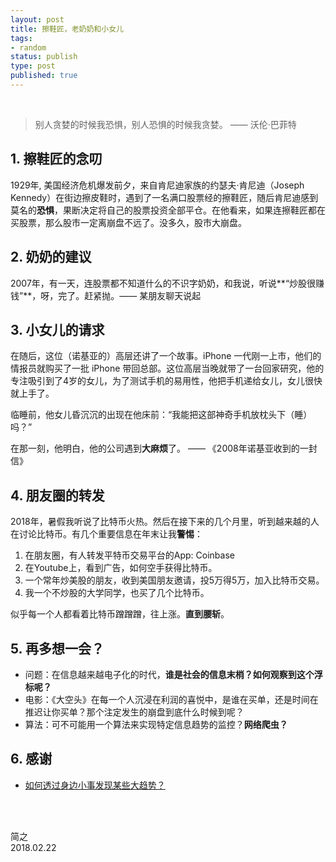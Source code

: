 ```yaml
--- 
layout: post
title: 擦鞋匠，老奶奶和小女儿
tags:
- random
status: publish
type: post
published: true
---
```


<br>


	
> 别人贪婪的时候我恐惧，别人恐惧的时候我贪婪。 —— 沃伦·巴菲特
	
## 1. 擦鞋匠的念叨
	
	
1929年, 美国经济危机爆发前夕，来自肯尼迪家族的约瑟夫·肯尼迪（Joseph Kennedy）在街边擦皮鞋时，遇到了一名满口股票经的擦鞋匠，随后肯尼迪感到莫名的**恐惧**，果断决定将自己的股票投资全部平仓。在他看来，如果连擦鞋匠都在买股票，那么股市一定离崩盘不远了。没多久，股市大崩盘。
	
## 2. 奶奶的建议
	
	
2007年，有一天，连股票都不知道什么的不识字奶奶，和我说，听说**“炒股很赚钱”**，呀，完了。赶紧抛。—— 某朋友聊天说起
	
## 3. 小女儿的请求
	
	
在随后，这位（诺基亚的）高层还讲了一个故事。iPhone 一代刚一上市，他们的情报员就购买了一批 iPhone 带回总部。这位高层当晚就带了一台回家研究，他的专注吸引到了4岁的女儿，为了测试手机的易用性，他把手机递给女儿，女儿很快就上手了。
	
临睡前，他女儿昏沉沉的出现在他床前：“我能把这部神奇手机放枕头下（睡）吗？”
	
在那一刻，他明白，他的公司遇到**大麻烦**了。  —— 《2008年诺基亚收到的一封信》
	
## 4. 朋友圈的转发
	
	
2018年，暑假我听说了比特币火热。然后在接下来的几个月里，听到越来越的人在讨论比特币。有几个重要信息在年末让我**警惕**：

1. 在朋友圈，有人转发平特币交易平台的App: Coinbase
2. 在Youtube上，看到广告，如何空手获得比特币。	
3. 一个常年炒美股的朋友，收到美国朋友邀请，投5万得5万，加入比特币交易。
4. 我一个不炒股的大学同学，也买了几个比特币。
	
似乎每一个人都看着比特币蹭蹭蹭，往上涨。**直到腰斩**。

	
## 5. 再多想一会？
	
	
- 问题：在信息越来越电子化的时代，**谁是社会的信息末梢？如何观察到这个浮标呢？**
- 电影：《大空头》在每一个人沉浸在利润的喜悦中，是谁在买单，还是时间在推迟让你买单？那个注定发生的崩盘到底什么时候到呢？
- 算法：可不可能用一个算法来实现特定信息趋势的监控？**网络爬虫？**
	
## 6. 感谢
	
	
- [如何透过身边小事发现某些大趋势？](https://www.zhihu.com/question/21179967)
	

<br>
<br>

简之           
2018.02.22

